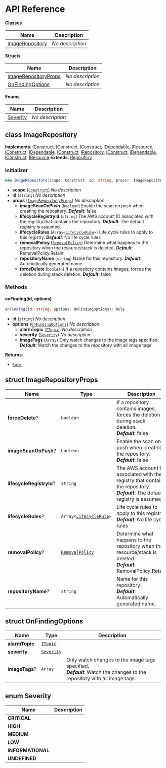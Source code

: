 # API Reference

**Classes**

Name|Description
----|-----------
[ImageRepository](#cloudcomponents-cdk-container-registry-imagerepository)|*No description*


**Structs**

Name|Description
----|-----------
[ImageRepositoryProps](#cloudcomponents-cdk-container-registry-imagerepositoryprops)|*No description*
[OnFindingOptions](#cloudcomponents-cdk-container-registry-onfindingoptions)|*No description*


**Enums**

Name|Description
----|-----------
[Severity](#cloudcomponents-cdk-container-registry-severity)|*No description*



## class ImageRepository  <a id="cloudcomponents-cdk-container-registry-imagerepository"></a>



__Implements__: [IConstruct](#constructs-iconstruct), [IConstruct](#aws-cdk-core-iconstruct), [IConstruct](#constructs-iconstruct), [IDependable](#aws-cdk-core-idependable), [IResource](#aws-cdk-core-iresource), [IConstruct](#constructs-iconstruct), [IDependable](#aws-cdk-core-idependable), [IConstruct](#aws-cdk-core-iconstruct), [IRepository](#aws-cdk-aws-ecr-irepository), [IConstruct](#constructs-iconstruct), [IDependable](#aws-cdk-core-idependable), [IConstruct](#aws-cdk-core-iconstruct), [IResource](#aws-cdk-core-iresource)
__Extends__: [Repository](#aws-cdk-aws-ecr-repository)

### Initializer




```ts
new ImageRepository(scope: Construct, id: string, props?: ImageRepositoryProps)
```

* **scope** (<code>[Construct](#aws-cdk-core-construct)</code>)  *No description*
* **id** (<code>string</code>)  *No description*
* **props** (<code>[ImageRepositoryProps](#cloudcomponents-cdk-container-registry-imagerepositoryprops)</code>)  *No description*
  * **imageScanOnPush** (<code>boolean</code>)  Enable the scan on push when creating the repository. __*Default*__: false
  * **lifecycleRegistryId** (<code>string</code>)  The AWS account ID associated with the registry that contains the repository. __*Default*__: The default registry is assumed.
  * **lifecycleRules** (<code>Array<[LifecycleRule](#aws-cdk-aws-ecr-lifecyclerule)></code>)  Life cycle rules to apply to this registry. __*Default*__: No life cycle rules
  * **removalPolicy** (<code>[RemovalPolicy](#aws-cdk-core-removalpolicy)</code>)  Determine what happens to the repository when the resource/stack is deleted. __*Default*__: RemovalPolicy.Retain
  * **repositoryName** (<code>string</code>)  Name for this repository. __*Default*__: Automatically generated name.
  * **forceDelete** (<code>boolean</code>)  If a repository contains images, forces the deletion during stack deletion. __*Default*__: false


### Methods


#### onFinding(id, options) <a id="cloudcomponents-cdk-container-registry-imagerepository-onfinding"></a>



```ts
onFinding(id: string, options: OnFindingOptions): Rule
```

* **id** (<code>string</code>)  *No description*
* **options** (<code>[OnFindingOptions](#cloudcomponents-cdk-container-registry-onfindingoptions)</code>)  *No description*
  * **alarmTopic** (<code>[ITopic](#aws-cdk-aws-sns-itopic)</code>)  *No description* 
  * **severity** (<code>[Severity](#cloudcomponents-cdk-container-registry-severity)</code>)  *No description* 
  * **imageTags** (<code>Array<string></code>)  Only watch changes to the image tags specified. __*Default*__: Watch the changes to the repository with all image tags

__Returns__:
* <code>[Rule](#aws-cdk-aws-events-rule)</code>



## struct ImageRepositoryProps  <a id="cloudcomponents-cdk-container-registry-imagerepositoryprops"></a>






Name | Type | Description 
-----|------|-------------
**forceDelete**? | <code>boolean</code> | If a repository contains images, forces the deletion during stack deletion.<br/>__*Default*__: false
**imageScanOnPush**? | <code>boolean</code> | Enable the scan on push when creating the repository.<br/>__*Default*__: false
**lifecycleRegistryId**? | <code>string</code> | The AWS account ID associated with the registry that contains the repository.<br/>__*Default*__: The default registry is assumed.
**lifecycleRules**? | <code>Array<[LifecycleRule](#aws-cdk-aws-ecr-lifecyclerule)></code> | Life cycle rules to apply to this registry.<br/>__*Default*__: No life cycle rules
**removalPolicy**? | <code>[RemovalPolicy](#aws-cdk-core-removalpolicy)</code> | Determine what happens to the repository when the resource/stack is deleted.<br/>__*Default*__: RemovalPolicy.Retain
**repositoryName**? | <code>string</code> | Name for this repository.<br/>__*Default*__: Automatically generated name.



## struct OnFindingOptions  <a id="cloudcomponents-cdk-container-registry-onfindingoptions"></a>






Name | Type | Description 
-----|------|-------------
**alarmTopic** | <code>[ITopic](#aws-cdk-aws-sns-itopic)</code> | <span></span>
**severity** | <code>[Severity](#cloudcomponents-cdk-container-registry-severity)</code> | <span></span>
**imageTags**? | <code>Array<string></code> | Only watch changes to the image tags specified.<br/>__*Default*__: Watch the changes to the repository with all image tags



## enum Severity  <a id="cloudcomponents-cdk-container-registry-severity"></a>



Name | Description
-----|-----
**CRITICAL** |
**HIGH** |
**MEDIUM** |
**LOW** |
**INFORMATIONAL** |
**UNDEFINED** |


